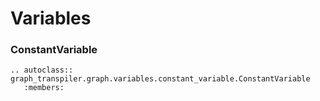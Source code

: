 # Variables



### ConstantVariable

```eval_rst
.. autoclass:: graph_transpiler.graph.variables.constant_variable.ConstantVariable
   :members:
```
